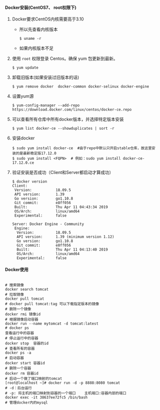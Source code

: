 #### Docker安装(CentOS7、 root权限下)

1. Docker要求CentOS内核需要高于3.10

   - 所以先查看内核版本

     ```shell
     $ uname -r
     ```

   - 如果内核版本不足

     [1]: https://blog.csdn.net/kikajack/article/details/79396793	"CentOS7内核更新"

2. 使用 `root` 权限登录 Centos。确保 yum 包更新到最新。

   ```shell
   $ yum update
   ```

3. 卸载旧版本(如果安装过旧版本的话)

   ```shell
   $ yum remove docker  docker-common docker-selinux docker-engine
   ```

4. 设置yum源

   ```shell
   $ yum-config-manager --add-repo https://download.docker.com/linux/centos/docker-ce.repo
   ```

5. 可以查看所有仓库中所有docker版本，并选择特定版本安装

   ```shell
   $ yum list docker-ce --showduplicates | sort -r
   ```

6. 安装docker

   ```shell
   $ sudo yum install docker-ce  #由于repo中默认只开启stable仓库，故这里安装的是最新稳定版17.12.0
   $ sudo yum install <FQPN>  # 例如：sudo yum install docker-ce-17.12.0.ce
   ```

7. 验证安装是否成功（Client和Server都启动才算成功）

   ```shell
   $ docker version
   Client:
    Version:           18.09.5
    API version:       1.39
    Go version:        go1.10.8
    Git commit:        e8ff056
    Built:             Thu Apr 11 04:43:34 2019
    OS/Arch:           linux/amd64
    Experimental:      false
   
   Server: Docker Engine - Community
    Engine:
     Version:          18.09.5
     API version:      1.39 (minimum version 1.12)
     Go version:       go1.10.8
     Git commit:       e8ff056
     Built:            Thu Apr 11 04:13:40 2019
     OS/Arch:          linux/amd64
     Experimental:     false
   ```

   

#### Docker使用

```shell

# 搜索镜像
docker search tomcat
# 拉取镜像
docker pull tomcat
# docker pull tomcat:tag 可以下载指定版本的镜像
# 删除一个镜像
docker rmi 镜像id
# 根据镜像启动容器
docker run --name mytomcat -d tomcat:latest
# docker ps  
查看运行中的容器
# 停止运行中的容器
docker stop  容器的id
# 查看所有的容器
docker ps -a
# 启动容器
docker start 容器id
# 删除一个容器
docker rm 容器id
# 启动一个做了端口映射的tomcat
[root@localhost ~]# docker run -d -p 8888:8080 tomcat
# -d：后台运行
# -p: 将主机的端口映射到容器的一个端口    主机端口:容器内部的端口
docker exec -it 38637ee72fc5 /bin/bash
# 管理docker内的mysql


```

